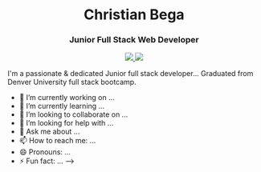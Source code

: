 <h1 align="center">Christian Bega</h1>
<h3 align="center">Junior Full Stack Web Developer</h3>

<p align="center">
  <a href="">
     <img src="[https://img.shields.io/badge/Resume-critical?style=for-the-badge&logo=](https://custom-icon-badges.demolab.com/badge/-My%20Repos-blue?style=for-the-badge&logoColor=white&logo=repo)">
  </a>
  <a href="https://www.linkedin.com/in/christian-bega/">
    <img src="https://img.shields.io/badge/LinkedIn-blue?style=for-the-badge&logo=linkedin">
  </a>
     <a href="https://www.linkedin.com/in/christian-bega/">
    
  </a>  
</p>


I'm a passionate & dedicated Junior full stack developer... 
Graduated from Denver University full stack bootcamp. 


- 🔭 I’m currently working on ...
- 🌱 I’m currently learning ...
- 👯 I’m looking to collaborate on ...
- 🤔 I’m looking for help with ...
- 💬 Ask me about ...
- 📫 How to reach me: ...
- 😄 Pronouns: ...
- ⚡ Fun fact: ...
-->

